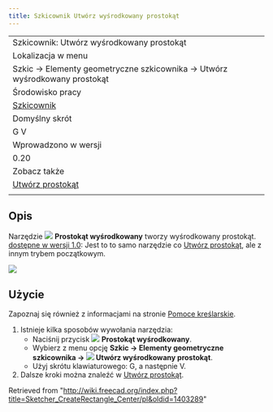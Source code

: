 ```yaml
---
title: Szkicownik Utwórz wyśrodkowany prostokąt
---
```

|  |
| --- |
| Szkicownik: Utwórz wyśrodkowany prostokąt |
| Lokalizacja w menu |
| Szkic → Elementy geometryczne szkicownika → Utwórz wyśrodkowany prostokąt |
| Środowisko pracy |
| [Szkicownik](/Sketcher_Workbench/pl "Sketcher Workbench/pl") |
| Domyślny skrót |
| G V |
| Wprowadzono w wersji |
| 0.20 |
| Zobacz także |
| [Utwórz prostokąt](/Sketcher_CreateRectangle/pl "Sketcher CreateRectangle/pl") |
|  |

## Opis

Narzędzie ![](/images/Sketcher_CreateRectangle_Center.svg) **Prostokąt wyśrodkowany** tworzy wyśrodkowany prostokąt. [dostępne w wersji 1.0](/Release_notes_1.0/pl "Release notes 1.0/pl"): Jest to to samo narzędzie co [Utwórz prostokąt](/Sketcher_CreateRectangle/pl "Sketcher CreateRectangle/pl"), ale z innym trybem początkowym.

![](/images/SketcherCreateCenteredRectangleExample.png)

## Użycie

Zapoznaj się również z informacjami na stronie [Pomoce kreślarskie](/Sketcher_Workbench/pl#Pomoce_kreślarskie "Sketcher Workbench/pl").

1. Istnieje kilka sposobów wywołania narzędzia:
   * Naciśnij przycisk ![](/images/Sketcher_CreateRectangle_Center.svg) **Prostokąt wyśrodkowany**.
   * Wybierz z menu opcję **Szkic → Elementy geometryczne szkicownika → ![](/images/Sketcher_CreateRectangle_Center.svg) Utwórz wyśrodkowany prostokąt**.
   * Użyj skrótu klawiaturowego: G, a następnie V.
2. Dalsze kroki można znaleźć w [Utwórz prostokąt](/Sketcher_CreateRectangle/pl#Użycie "Sketcher CreateRectangle/pl").

Retrieved from "<http://wiki.freecad.org/index.php?title=Sketcher_CreateRectangle_Center/pl&oldid=1403289>"